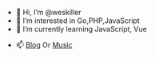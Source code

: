 - 👋 Hi, I’m @weskiller
- 👀 I’m interested in Go,PHP,JavaScript
- 🌱 I’m currently learning JavaScript, Vue
<!--- - 💞️ I’m looking to collaborate on ... --->
- 📫 [Blog](https://blog.weskiller.com) Or [Music](https://music.163.com/#/user/home?id=260132552)

<!---
weskiller/weskiller is a ✨ special ✨ repository because its `README.md` (this file) appears on your GitHub profile.
You can click the Preview link to take a look at your changes.
--->
